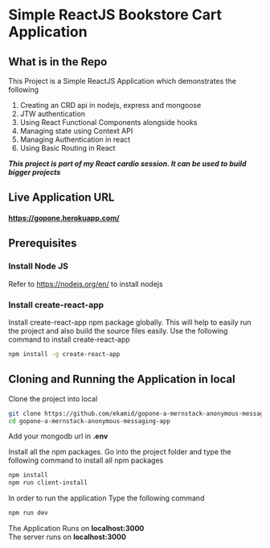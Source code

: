 # Simple ReactJS Bookstore Cart Application

## What is in the Repo

This Project is a Simple ReactJS Application which demonstrates the following

1. Creating an CRD api in nodejs, express and mongoose
2. JTW authentication
3. Using React Functional Components alongside hooks
5. Managing state using Context API
6. Managing Authentication in react
6. Using Basic Routing in React

**_This project is part of my React cardio session. It can be used to build bigger projects_**

## Live Application URL

#### https://gopone.herokuapp.com/

## Prerequisites

### Install Node JS

Refer to https://nodejs.org/en/ to install nodejs

### Install create-react-app

Install create-react-app npm package globally. This will help to easily run the project and also build the source files easily. Use the following command to install create-react-app

```bash
npm install -g create-react-app
```

## Cloning and Running the Application in local

Clone the project into local

```bash
git clone https://github.com/ekamid/gopone-a-mernstack-anonymous-messaging-app.git
cd gopone-a-mernstack-anonymous-messaging-app
```
Add your mongodb url in **.env**

Install all the npm packages. Go into the project folder and type the following command to install all npm packages

```bash
npm install
npm run client-install
```

In order to run the application Type the following command

```bash
npm run dev
```

The Application Runs on **localhost:3000**  
The server runs on **localhost:3000**
